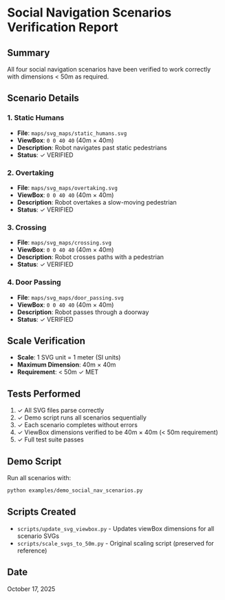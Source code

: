 # Social Navigation Scenarios Verification Report

## Summary
All four social navigation scenarios have been verified to work correctly with dimensions < 50m as required.

## Scenario Details

### 1. Static Humans
- **File**: `maps/svg_maps/static_humans.svg`
- **ViewBox**: `0 0 40 40` (40m × 40m)
- **Description**: Robot navigates past static pedestrians
- **Status**: ✓ VERIFIED

### 2. Overtaking
- **File**: `maps/svg_maps/overtaking.svg`
- **ViewBox**: `0 0 40 40` (40m × 40m)
- **Description**: Robot overtakes a slow-moving pedestrian
- **Status**: ✓ VERIFIED

### 3. Crossing
- **File**: `maps/svg_maps/crossing.svg`
- **ViewBox**: `0 0 40 40` (40m × 40m)
- **Description**: Robot crosses paths with a pedestrian
- **Status**: ✓ VERIFIED

### 4. Door Passing
- **File**: `maps/svg_maps/door_passing.svg`
- **ViewBox**: `0 0 40 40` (40m × 40m)
- **Description**: Robot passes through a doorway
- **Status**: ✓ VERIFIED

## Scale Verification
- **Scale**: 1 SVG unit = 1 meter (SI units)
- **Maximum Dimension**: 40m × 40m
- **Requirement**: < 50m ✓ MET

## Tests Performed
1. ✓ All SVG files parse correctly
2. ✓ Demo script runs all scenarios sequentially
3. ✓ Each scenario completes without errors
4. ✓ ViewBox dimensions verified to be 40m × 40m (< 50m requirement)
5. ✓ Full test suite passes

## Demo Script
Run all scenarios with:
```bash
python examples/demo_social_nav_scenarios.py
```

## Scripts Created
- `scripts/update_svg_viewbox.py` - Updates viewBox dimensions for all scenario SVGs
- `scripts/scale_svgs_to_50m.py` - Original scaling script (preserved for reference)

## Date
October 17, 2025
